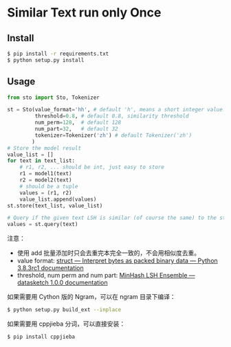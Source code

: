 # Similar Text run only Once

## Install

```bash
$ pip install -r requirements.txt
$ python setup.py install
```

## Usage

```python
from sto import Sto, Tokenizer

st = Sto(value_format='hh', # default 'h', means a short integer value.
         threshold=0.8, # default 0.8, similarity threshold
         num_perm=128,  # default 128
         num_part=32,   # default 32
         tokenizer=Tokenizer('zh') # default Tokenizer('zh')
        )
# Store the model result
value_list = []
for text in text_list:
    # r1, r2, ... should be int, just easy to store
    r1 = model1(text)
    r2 = model2(text)
    # should be a tuple
    values = (r1, r2)
    value_list.append(values)
st.store(text_list, value_list)

# Query if the given text LSH is similar (of course the same) to the stored text.
values = st.query(text)
```

注意：

- 使用 add 批量添加时只会去重完本完全一致的，不会用相似度去重。
- value format: [struct — Interpret bytes as packed binary data — Python 3.8.3rc1 documentation](https://docs.python.org/3/library/struct.html#format-strings)
- threshold, num perm and num part: [MinHash LSH Ensemble — datasketch 1.0.0 documentation](http://ekzhu.com/datasketch/lshensemble.html)

如果需要用 Cython 版的 Ngram，可以在 ngram 目录下编译：

```bash
$ python setup.py build_ext --inplace
```

如果需要用 cppjieba 分词，可以直接安装：

```bash
$ pip install cppjieba
```

